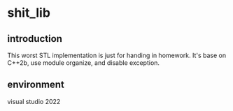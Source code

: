 # shit_lib
## introduction
This worst STL implementation is just for handing in homework.
It's base on C++2b, use module organize, and disable exception.
## environment
visual studio 2022

